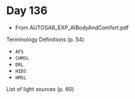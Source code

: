 # Day 136

* From AUTOSAR\_EXP\_AIBodyAndComfort.pdf

Terminology Definitions (p. 54)
* `AFS`
* `CHMSL`
* `DRL`
* `HIDS`
* `HMSL`

List of light sources (p. 60)
